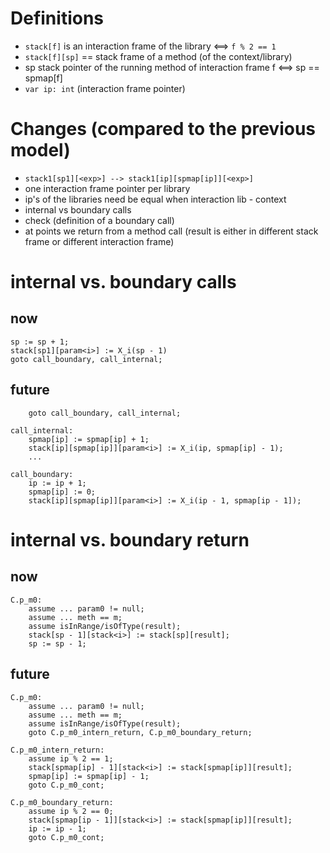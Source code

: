 Definitions
===========

 - `stack[f]` is an interaction frame of the library <==> `f % 2 == 1`
 - `stack[f][sp]` == stack frame of a method (of the context/library)
 - sp stack pointer of the running method of interaction frame f <==> sp == spmap[f]
 - `var ip: int` (interaction frame pointer)
 
 
Changes (compared to the previous model)
========================================
 
  - `stack1[sp1][<exp>] --> stack1[ip][spmap[ip]][<exp>]`
  - one interaction frame pointer per library
  - ip's of the libraries need be equal when interaction lib - context
  - internal vs boundary calls
  - check (definition of a boundary call)
  - at points we return from a method call (result is either in different stack frame or different interaction frame)
  
  
internal vs. boundary calls
===========================

now
---

    sp := sp + 1;
    stack[sp1][param<i>] := X_i(sp - 1)
    goto call_boundary, call_internal;
  

future
------

        goto call_boundary, call_internal;

    call_internal:
        spmap[ip] := spmap[ip] + 1;
        stack[ip][spmap[ip]][param<i>] := X_i(ip, spmap[ip] - 1);
        ...

    call_boundary:
        ip := ip + 1;
        spmap[ip] := 0;
        stack[ip][spmap[ip]][param<i>] := X_i(ip - 1, spmap[ip - 1]);



internal vs. boundary return
=============================

now
----

    C.p_m0:
        assume ... param0 != null;
        assume ... meth == m;
        assume isInRange/isOfType(result);
        stack[sp - 1][stack<i>] := stack[sp][result];
        sp := sp - 1;


future
------

    C.p_m0:
        assume ... param0 != null;
        assume ... meth == m;
        assume isInRange/isOfType(result);
        goto C.p_m0_intern_return, C.p_m0_boundary_return;

    C.p_m0_intern_return:
        assume ip % 2 == 1;
        stack[spmap[ip] - 1][stack<i>] := stack[spmap[ip]][result];
        spmap[ip] := spmap[ip] - 1;
        goto C.p_m0_cont;

    C.p_m0_boundary_return:
        assume ip % 2 == 0;
        stack[spmap[ip - 1]][stack<i>] := stack[spmap[ip]][result];
        ip := ip - 1;
        goto C.p_m0_cont;